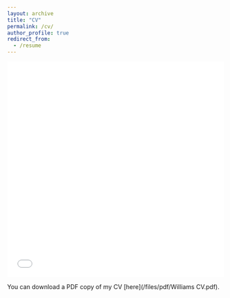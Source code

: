 ```yaml
---
layout: archive
title: "CV"
permalink: /cv/
author_profile: true
redirect_from:
  - /resume
---
```


<iframe src="/files/pdf/CVtext.pdf" width="100%" height="500" frameborder="no" border="0" marginwidth="0" marginheight="0"></iframe>

You can download a PDF copy of my CV [here](/files/pdf/Williams CV.pdf).
